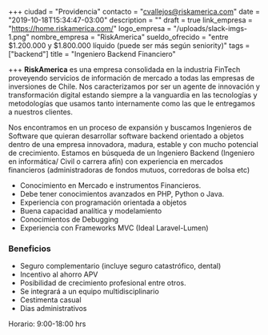 +++
ciudad = "Providencia"
contacto = "cvallejos@riskamerica.com"
date = "2019-10-18T15:34:47-03:00"
description = ""
draft = true
link_empresa = "https://home.riskamerica.com/"
logo_empresa = "/uploads/slack-imgs-1.png"
nombre_empresa = "RiskAmerica"
sueldo_ofrecido = "entre $1.200.000 y $1.800.000 líquido  (puede ser más según seniority)"
tags = ["backend"]
title = "Ingeniero Backend Financiero"

+++
**RiskAmerica** es una empresa consolidada en la industria FinTech proveyendo servicios de información de mercado a todas las empresas de inversiones de Chile. Nos caracterizamos por ser un agente de innovación y transformación digital estando siempre a la vanguardia en las tecnologías y metodologías que usamos tanto internamente como las que le entregamos a nuestros clientes.

Nos encontramos en un proceso de expansión y buscamos Ingenieros de Software que quieran desarrollar software backend orientado a objetos dentro de una empresa innovadora, madura, estable y con mucho potencial de crecimiento. Estamos en búsqueda de un Ingeniero Backend (Ingeniero en informática/ Civil o carrera afín) con experiencia en mercados financieros (administradoras de fondos mutuos, corredoras de bolsa etc)

* Conocimiento en Mercado e instrumentos Financieros.
* Debe tener conocimientos avanzados en PHP, Python o Java.
* Experiencia con programación orientada a objetos 
* Buena capacidad analítica y modelamiento
* Conocimientos de Debugging 
* Experiencia con Frameworks MVC (Ideal Laravel-Lumen) 

### Beneficios

* Seguro complementario (incluye seguro catastrófico, dental)
* Incentivo al ahorro APV
* Posibilidad de crecimiento profesional entre otros.
* Se integrará a un equipo multidisciplinario
* Cestimenta casual
* Dias administrativos

Horario: 9:00-18:00 hrs